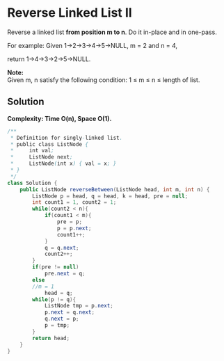 # Reverse Linked List II
Reverse a linked list **from position m to n**. Do it in-place and in one-pass.

For example:
Given 1->2->3->4->5->NULL, m = 2 and n = 4,

return 1->4->3->2->5->NULL.

**Note:**  
Given m, n satisfy the following condition:
1 ≤ m ≤ n ≤ length of list.
## Solution
**Complexity: Time O(n), Space O(1).**
```java
/**
 * Definition for singly-linked list.
 * public class ListNode {
 *     int val;
 *     ListNode next;
 *     ListNode(int x) { val = x; }
 * }
 */
class Solution {
    public ListNode reverseBetween(ListNode head, int m, int n) {
        ListNode p = head, q = head, k = head, pre = null;
        int count1 = 1, count2 = 1;
        while(count2 < n){
            if(count1 < m){
                pre = p;
                p = p.next;
                count1++;
            }
            q = q.next;
            count2++;
        }
        if(pre != null)
            pre.next = q;
        else
        //m = 1
            head = q;
        while(p != q){
            ListNode tmp = p.next;
            p.next = q.next;
            q.next = p;
            p = tmp;
        }
        return head;
    }
}
```
